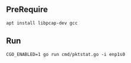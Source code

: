 ## PreRequire

```
apt install libpcap-dev gcc
```

## Run

```
CGO_ENABLED=1 go run cmd/pktstat.go -i enp1s0
```